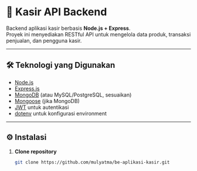 # 🧾 Kasir API Backend

Backend aplikasi kasir berbasis **Node.js + Express**.  
Proyek ini menyediakan RESTful API untuk mengelola data produk, transaksi penjualan, dan pengguna kasir.

---

## 🛠️ Teknologi yang Digunakan

- [Node.js](https://nodejs.org/)
- [Express.js](https://expressjs.com/)
- [MongoDB](https://www.mongodb.com/) (atau MySQL/PostgreSQL, sesuaikan)
- [Mongoose](https://mongoosejs.com/) (jika MongoDB)
- [JWT](https://jwt.io/) untuk autentikasi
- [dotenv](https://www.npmjs.com/package/dotenv) untuk konfigurasi environment

---

## ⚙️ Instalasi

1. **Clone repository**
   ```bash
   git clone https://github.com/mulyatma/be-aplikasi-kasir.git
   ```
